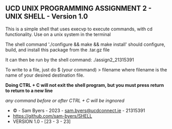 ## UCD UNIX PROGRAMMING ASSIGNMENT 2 - UNIX SHELL - Version 1.0 ##
This is a simple shell that uses execvp to execute commands, with cd functionality.
Use on a unix system in the terminal

The shell command './configure && make && make install'
should configure, build, and install this package from the .tar.gz file

It can then be run by the shell command:
./assign2_21315391

To write to a file, just do
$ (your command) > filename
where filename is the name of your desired destination file.

**Doing CTRL + C will not exit the shell program, but you must press return to return to a new line**

*any command before or after CTRL + C will be ingnored*

- © - Sam Byers - 2023 - sam.byers@ucdconnect.ie - 21315391
- https://github.com/sam-byers/SHELL
- VERSION 1.0 - [23 - 3 - 23]